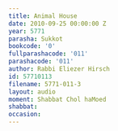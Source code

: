 ```yaml
---
title: Animal House
date: 2010-09-25 00:00:00 Z
year: 5771
parasha: Sukkot
bookcode: '0'
fullparashacode: '011'
parashacode: '011'
author: Rabbi Eliezer Hirsch
id: 57710113
filename: 5771-011-3
layout: audio
moment: Shabbat Chol haMoed
shabbat: 
occasion: 
---
```


